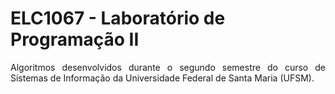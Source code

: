 # ELC1067 - Laboratório de Programação II

<p style="text-align: justify">Algoritmos desenvolvidos durante o segundo semestre do 
curso de Sistemas de Informação da Universidade Federal de Santa Maria (UFSM).</p>
